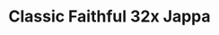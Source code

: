 ---
layout: post
title: Classic Faithful 32x Jappa
permalink: /classicfaithful/32x-jappa
header-img: https://database.faithfulpack.net/images/branding/social%20media/banners/github/cf32_banner.png

long_text: "<strong>A double resolution texture pack that continues Vattic’s classic faithful style today.</strong> <br><br>Initially part of the “Emulated Vattic Textures” project, or “EM” for short, the pack was designed to fix the stylistic shift that came under the leadership of Kraineff and later the Compliance / Faithful Administration. The main Faithful pack’s art direction shifted to something quite different to the original work Vattic had made, opting instead for a much more detailed, modern style to go along with the new textures the texture artist Jappa had made starting versions 1.14 inclusive. However, it left many people wondering about the state of the “old style” and if it would ever return.<br><br>Now, this original, “painted” style is back, officially.<br><br>[NOTE: Some versions are not available yet, these are all of the currently supported ones]"

downloads:
  - Latest Versions:
      1.19.X for Java Edition: https://database.faithfulpack.net/packs/Classic-32x-Java/Jappa/Classic%20Faithful%2032x%20Jappa%20-%201.19.2.zip
      Latest Release for Bedrock Edition: https://database.faithfulpack.net/packs/Classic-32x-Bedrock/Jappa/Classic%20Faithful%2032x%20Jappa%20-%201.19.mcpack

  - Legacy Versions:
      1.18.X for Java Edition: https://database.faithfulpack.net/packs/Classic-32x-Java/Jappa/Classic%20Faithful%2032x%20Jappa%20-%201.18.2.zip
      1.9.X for Java Edition: https://database.faithfulpack.net/packs/Classic-32x-Java/Jappa/Classic%20Faithful%2032x%20Jappa%20-%201.9.4.zip
      1.8.X for Java Edition: https://database.faithfulpack.net/packs/Classic-32x-Java/Jappa/Classic%20Faithful%2032x%20Jappa%20-%201.8.9.zip
      1.7.X for Java Edition: https://database.faithfulpack.net/packs/Classic-32x-Java/Jappa/Classic%20Faithful%2032x%20Jappa%20-%201.7.10.zip
      1.6.X for Java Edition: https://database.faithfulpack.net/packs/Classic-32x-Java/Jappa/Classic%20Faithful%2032x%20Jappa%20-%201.6.4.zip
---